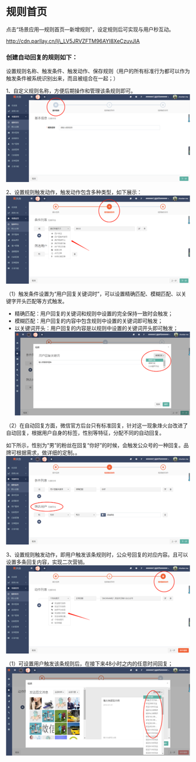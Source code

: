 # 规则首页

点击“场景应用—规则首页—新增规则”，设定规则后可实现与用户秒互动。

http://cdn.parllay.cn/lj\_LV5JRVZFTM96AYI8XeCzuvJIA

### 创建自动回复的规则如下：

设置规则名称、触发条件、触发动作、保存规则（用户的所有标准行为都可以作为触发条件被系统识别出来，而且被组合在一起；）

1、自定义规则名称，方便后期操作和管理该条规则即可。![](/assets/1516590126%281%29.png)

2、设置规则触发动作，触发动作包含多种类型，如下展示：![](/assets/1516590275.png)

（1）触发条件设置为“用户回复关键词时”，可以设置精确匹配、模糊匹配、以关键字开头匹配等方式触发。

* 精确匹配：用户回复的关键词和规则中设置的完全保持一致时会触发；
* 模糊匹配：用户回复的内容中包含规则中设置的关键词即可触发；
* 以关键词开头：用户回复的内容是以规则中设置的关键词开头即可触发；![](/assets/1516350230%281%29.png)

（2）在自动回复方面，微信官方后台只有标准回复，针对这一现象烽火台改进了自动回复，根据用户自身的标签，性别等特征，分配不同的自动回复。

如下所示，性别为“男”的粉丝在回复“你好”的时候，会触发公众号的一种回复。品牌可根据需求，做详细的定制。。![](/assets/1516352684%281%29.png)

3、设置规则触发动作，即用户触发该条规则时，公众号回复的对应内容。且可以设置多条回复内容，实现二次营销。![](/assets/1516590574%281%29.png)

（1）可设置用户触发该条规则后，在接下来48小时之内的任意时间回复；![](/assets/1516350312%281%29.png)

